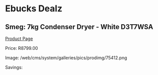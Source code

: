 
# Ebucks Dealz
## Smeg: 7kg Condenser Dryer - White D3T7WSA
[Product Page](https://www.ebucks.com/web/shop/productSelected.do?prodId=1173300352&catId=1196429345)

Price: R8799.00

Image: /web/cms/system/galleries/pics/prodimg/75412.png

Savings: 


	